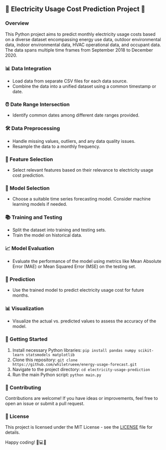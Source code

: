 ## 🚀 Electricity Usage Cost Prediction Project 🚀

### Overview
This Python project aims to predict monthly electricity usage costs based on a diverse dataset encompassing energy use data, outdoor environmental data, indoor environmental data, HVAC operational data, and occupant data. The data spans multiple time frames from September 2018 to December 2020.

### 📊 Data Integration
- Load data from separate CSV files for each data source.
- Combine the data into a unified dataset using a common timestamp or date.

### ⏰ Date Range Intersection
- Identify common dates among different date ranges provided.

### 🛠️ Data Preprocessing
- Handle missing values, outliers, and any data quality issues.
- Resample the data to a monthly frequency.

### 🧐 Feature Selection
- Select relevant features based on their relevance to electricity usage cost prediction.

### 🤖 Model Selection
- Choose a suitable time series forecasting model. Consider machine learning models if needed.

### 📚 Training and Testing
- Split the dataset into training and testing sets.
- Train the model on historical data.

### 📈 Model Evaluation
- Evaluate the performance of the model using metrics like Mean Absolute Error (MAE) or Mean Squared Error (MSE) on the testing set.

### 🚀 Prediction
- Use the trained model to predict electricity usage cost for future months.

### 📊 Visualization
- Visualize the actual vs. predicted values to assess the accuracy of the model.

### 🚧 Getting Started
1. Install necessary Python libraries: `pip install pandas numpy scikit-learn statsmodels matplotlib`
2. Clone this repository: `git clone https://github.com/whiletrueee/energy-usage-forecast.git`
3. Navigate to the project directory: `cd electricity-usage-prediction`
4. Run the main Python script: `python main.py`

### 🤝 Contributing
Contributions are welcome! If you have ideas or improvements, feel free to open an issue or submit a pull request.

### 📝 License
This project is licensed under the MIT License - see the [LICENSE](LICENSE) file for details.

Happy coding! 🚀💻✨
